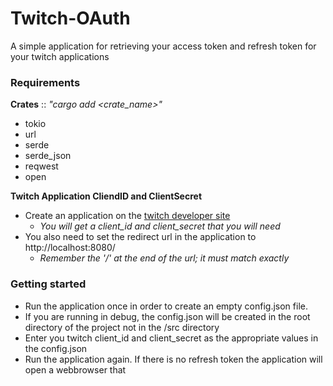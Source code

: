 # Twitch-OAuth
A simple application for retrieving your access token and refresh token for your twitch applications

### Requirements

**Crates** :: *"cargo add <crate_name>"*
  - tokio
  - url
  - serde
  - serde_json
  - reqwest
  - open

**Twitch Application CliendID and ClientSecret**
  - Create an application on the [twitch developer site](https://dev.twitch.tv/console)
      - *You will get a client_id and client_secret that you will need* 
  - You also need to set the redirect url in the application to http://localhost:8080/
      - *Remember the '/' at the end of the url; it must match exactly*


### Getting started
  - Run the application once in order to create an empty config.json file.
  - If you are running in debug, the config.json will be created in the root directory of the project not in the /src directory
  - Enter you twitch client_id and client_secret as the appropriate values in the config.json
  - Run the application again. If there is no refresh token the application will open a webbrowser that 
